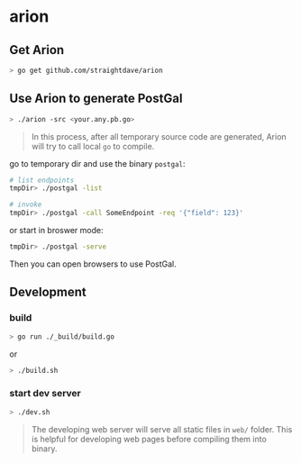 arion
=======

## Get Arion
```bash
> go get github.com/straightdave/arion
```

## Use Arion to generate PostGal
```bash
> ./arion -src <your.any.pb.go>
```
>In this process, after all temporary source code are generated,
Arion will try to call local `go` to compile.

go to temporary dir and use the binary `postgal`:
```bash
# list endpoints
tmpDir> ./postgal -list

# invoke
tmpDir> ./postgal -call SomeEndpoint -req '{"field": 123}'
```
or start in broswer mode:
```bash
tmpDir> ./postgal -serve
```
Then you can open browsers to use PostGal.

## Development

### build
```bash
> go run ./_build/build.go
```
or
```bash
> ./build.sh
```

### start dev server

```bash
> ./dev.sh
```

>The developing web server will serve all static files in `web/` folder.
This is helpful for developing web pages before compiling them into binary.

